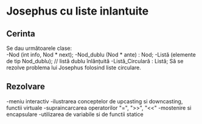 # Josephus cu liste inlantuite

## Cerinta
 Se dau următoarele clase:  
 -Nod (int info, Nod * next);
 -Nod_dublu (Nod * ante) : Nod;
 -Listă (elemente de tip Nod_dublu); // listă dublu înlănțuită
 -Listă_Circulară : Listă;
 Să se rezolve problema lui Josephus folosind liste circulare.

 ## Rezolvare
 -meniu interactiv
 -ilustrarea conceptelor de upcasting si downcasting, functii virtuale
 -supraincarcarea operatorilor "=", ">>", "<<"
 -mostenire si encapsulare
 -utilizarea de variabile si de functii statice
